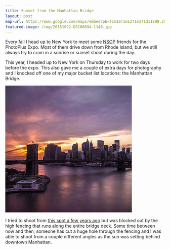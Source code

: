 ```yaml
---
title: Sunset from the Manhattan Bridge
layout: post
map-url: https://www.google.com/maps/embed?pb=!1m16!1m12!1m3!1d11808.254975110189!2d-73.9867630604104!3d40.70575209474232!2m3!1f0!2f0!3f0!3m2!1i1024!2i768!4f13.1!2m1!1zNDDCsDQyJzI1LjYiTiA3M8KwNTknMjcuOCJX!5e0!3m2!1sen!2sus!4v1446343507154
featured-image: /img/20151022-DSC06894-1140.jpg
---
```


Every fall I head up to New York to meet some [NSOP](http://newschoolofphotography.com/content.php?r=2317-Photo-Expo-2015-wrap-up! "New School of Photography") friends for the PhotoPlus Expo. Most of them drive down from Rhode Island, but we still always try to cram in a sunrise or sunset shoot during the day.

This year, I headed up to New York on Thursday to work for two days before the expo. This also gave me a couple of extra days for photography and I knocked off one of my major bucket list locations: the Manhattan Bridge.

<a href="/img/manhattan-bridge-sunset.jpg" data-lity><img src="/img/thumbs/manhattan-bridge-sunset-thumb.jpg"></a>

I tried to shoot from [this spot a few years ago](https://instagram.com/p/j-iwJsIfvZ/?taken-by=frigidlight) but was blocked out by the high fencing that runs along the entire bridge deck. Some time between now and then, someone has cut a huge hole through the fencing and I was able to shoot from a couple different angles as the sun was setting behind downtown Manhattan.
